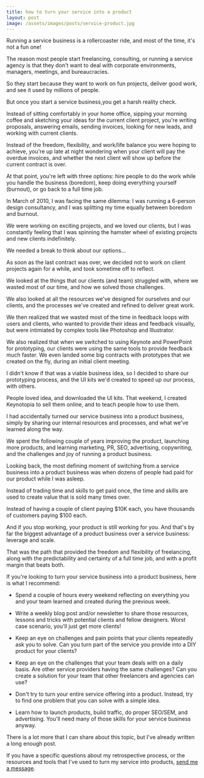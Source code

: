 ```yaml
---
title: how to turn your service into a product
layout: post
image: /assets/images/posts/service-product.jpg
---
```


Running a service business is a rollercoaster ride, and most of the time, it's not a fun one!

The reason most people start freelancing, consulting, or running a service agency is that they don't want to deal with corporate environments, managers, meetings, and bureaucracies. 

So they start because they want to work on fun projects, deliver good work, and see it used by millions of people.

But once you start a service business,you get a harsh reality check.

Instead of sitting comfortably in your home office, sipping your morning coffee and sketching your ideas for the current client project, you're writing proposals, answering emails, sending invoices, looking for new leads, and working with current clients.

Instead of the freedom, flexibility, and work/life balance you were hoping to achieve, you're up late at night wondering when your client will pay the overdue invoices, and whether the next client will show up before the current contract is over.

At that point, you're left with three options: hire people to do the work while you handle the business (boredom), keep doing everything yourself (burnout), or go back to a full time job.

In March of 2010, I was facing the same dilemma: I was running a 6-person design consultancy, and I was splitting my time equally between boredom and burnout.

We were working on exciting projects, and we loved our clients, but I was constantly feeling that I was spinning the hamster wheel of existing projects and new clients indefinitely.

We needed a break to think about our options...

As soon as the last contract was over, we decided not to work on client projects again for a while, and took sometime off to reflect.

We looked at the things that our clients (and team) struggled with, where we wasted most of our time, and how we solved those challenges.

We also looked at all the resources we've designed for ourselves and our clients, and the processes we've created and refined to deliver great work.

We then realized that we wasted most of the time in feedback loops with users and clients, who wanted to provide their ideas and feedback visually, but were intimiated by complex tools like Photoshop and Illustrator. 

We also realized that when we switched to using Keynote and PowerPoint for prototyping, our clients were using the same tools to provide feedback much faster. We even landed some big contracts with prototypes that we created on the fly, during an initial client meeting.

I didn't know if that was a viable business idea, so I decided to share our prototyping process, and the UI kits we'd created to speed up our process, with others.

People loved idea, and downloaded the UI kits. That weekend, I created Keynotopia to sell them online, and to teach people how to use them.

I had accidentally turned our service business into a product business, simply by sharing our internal resources and processes, and what we've learned along the way.

We spent the following couple of years improving the product, launching more products, and learning marketing, PR, SEO, advertising, copywriting, and the challenges and joy of running a product business.

Looking back, the most defining moment of switching from a service business into a product business was when dozens of people had paid for our product while I was asleep. 

Instead of trading time and skills to get paid once, the time and skills are used to create value that is sold many times over.

Instead of having a couple of client paying $10K each, you have thousands of customers paying $100 each.

And if you stop working, your product is still working for you. And that's by far the biggest advantage of a product business over a service business: leverage and scale.

That was the path that provided the freedom and flexibility of freelancing, along with the predictability and certainty of a full time job, and with a profit margin that beats both.

If you're looking to turn your service business into a product business, here is what I recommend:

- Spend a couple of hours every weekend reflecting on everything you and your team learned and created during the previous week.

- Write a weekly blog post and/or newsletter to share those resources, lessons and tricks with potential clients and fellow designers. Worst case scenario, you'll just get more clients!

- Keep an eye on challenges and pain points that your clients repeatedly ask you to solve. Can you turn part of the service you provide into a DIY product for your clients?

- Keep an eye on the challenges that your team deals with on a daily basis. Are other service providers having the same challenges? Can you create a solution for your team that other freelancers and agencies can use?

- Don't try to turn your entire service offering into a product. Instead, try to find one problem that you can solve with a simple idea.

- Learn how to launch products, build traffic, do proper SEO/SEM, and advertising. You'll need many of those skills for your service business anyway.

There is a lot more that I can share about this topic, but I've already written a long enough post.

If you have a specific questions about my retrospective process, or the resources and tools that I've used to turn my service into products, <a href="http://twitter.com/amirkhella" target="_blank">send me a message</a>.